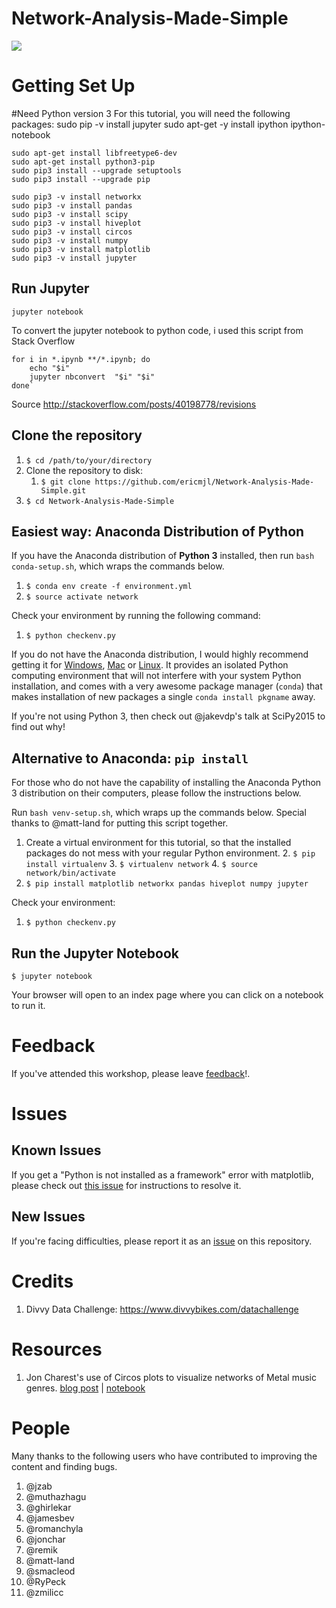 Network-Analysis-Made-Simple
============================

![](images/custom-logo.png)

# Getting Set Up
#Need Python version 3
    For this tutorial, you will need the following packages:
    sudo pip -v install jupyter
    sudo apt-get -y install ipython ipython-notebook

    sudo apt-get install libfreetype6-dev
    sudo apt-get install python3-pip
    sudo pip3 install --upgrade setuptools
    sudo pip3 install --upgrade pip

    sudo pip3 -v install networkx
    sudo pip3 -v install pandas
    sudo pip3 -v install scipy
    sudo pip3 -v install hiveplot
    sudo pip3 -v install circos
    sudo pip3 -v install numpy
    sudo pip3 -v install matplotlib
    sudo pip3 -v install jupyter

## Run Jupyter

    jupyter notebook

To convert the jupyter notebook to python code, i used this script from Stack Overflow

    for i in *.ipynb **/*.ipynb; do 
        echo "$i"
        jupyter nbconvert  "$i" "$i"
    done`
Source http://stackoverflow.com/posts/40198778/revisions

## Clone the repository

1. `$ cd /path/to/your/directory`
1. Clone the repository to disk:
    1. `$ git clone https://github.com/ericmjl/Network-Analysis-Made-Simple.git`
1. `$ cd Network-Analysis-Made-Simple`

## Easiest way: Anaconda Distribution of Python

If you have the Anaconda distribution of **Python 3** installed, then run `bash conda-setup.sh`, which wraps the commands below.

1. `$ conda env create -f environment.yml`
1. `$ source activate network`

Check your environment by running the following command:

1. `$ python checkenv.py`

If you do not have the Anaconda distribution, I would highly recommend getting it for [Windows][2], [Mac][3] or [Linux][4]. It provides an isolated Python computing environment that will not interfere with your system Python installation, and comes with a very awesome package manager (`conda`) that makes installation of new packages a single `conda install pkgname` away.

If you're not using Python 3, then check out @jakevdp's talk at SciPy2015 to find out why!

## Alternative to Anaconda: `pip install`

For those who do not have the capability of installing the Anaconda Python 3 distribution on their computers, please follow the instructions below.

Run `bash venv-setup.sh`, which wraps up the commands below. Special thanks to @matt-land for putting this script together.

1. Create a virtual environment for this tutorial, so that the installed packages do not mess with your regular Python environment.
    2. `$ pip install virtualenv`
    3. `$ virtualenv network`
    4. `$ source network/bin/activate`
5. `$ pip install matplotlib networkx pandas hiveplot numpy jupyter`

Check your environment:

1. `$ python checkenv.py`

## Run the Jupyter Notebook

    $ jupyter notebook

Your browser will open to an index page where you can click on a notebook to run it.

# Feedback

If you've attended this workshop, please leave [feedback][7]!.

# Issues

## Known Issues

If you get a "Python is not installed as a framework" error with matplotlib, please check out [this issue][8] for instructions to resolve it.

## New Issues

If you're facing difficulties, please report it as an [issue][1] on this repository.

# Credits

1. Divvy Data Challenge: https://www.divvybikes.com/datachallenge

# Resources

1. Jon Charest's use of Circos plots to visualize networks of Metal music genres. [blog post][5] | [notebook][6]

# People

Many thanks to the following users who have contributed to improving the content and finding bugs.

1. @jzab
2. @muthazhagu
3. @ghirlekar
4. @jamesbev
5. @romanchyla
1. @jonchar
2. @remik
2. @matt-land
3. @smacleod
4. @RyPeck
5. @zmilicc

[1]: https://github.com/ericmjl/Network-Analysis-Made-Simple/issues
[2]: http://repo.continuum.io/archive/Anaconda3-4.0.0-Windows-x86_64.exe
[3]: http://repo.continuum.io/archive/Anaconda3-4.0.0-MacOSX-x86_64.pkg
[4]: http://repo.continuum.io/archive/Anaconda3-4.0.0-Linux-x86_64.sh
[5]: http://jonchar.net/2016/05/20/exploring-metal-subgenres-with-python.html
[6]: http://jonchar.net/notebooks/MA-Exploratory-Analysis#Enter-the-Circos-plot
[7]: https://ericma1.typeform.com/to/aCljQl
[8]: https://github.com/ericmjl/Network-Analysis-Made-Simple/issues/8
